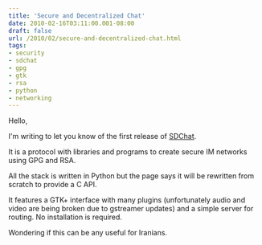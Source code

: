```yaml
---
title: 'Secure and Decentralized Chat'
date: 2010-02-16T03:11:00.001-08:00
draft: false
url: /2010/02/secure-and-decentralized-chat.html
tags: 
- security
- sdchat
- gpg
- gtk
- rsa
- python
- networking
---
```


Hello,

I'm writing to let you know of the first release of [SDChat](http://decrew.indivia.net/sdchat/index.html).

It is a protocol with libraries and programs to create secure IM networks using GPG and RSA.

All the stack is written in Python but the page says it will be rewritten from scratch to provide a C API.

  

It features a GTK+ interface with many plugins (unfortunately audio and video are being broken due to gstreamer updates) and a simple server for routing. No installation is required.

  

Wondering if this can be any useful for Iranians.